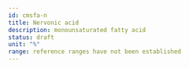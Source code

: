 ```yaml
---
id: cmsfa-n
title: Nervonic acid
description: monounsaturated fatty acid
status: draft
unit: "%"
range: reference ranges have not been established
---
```

